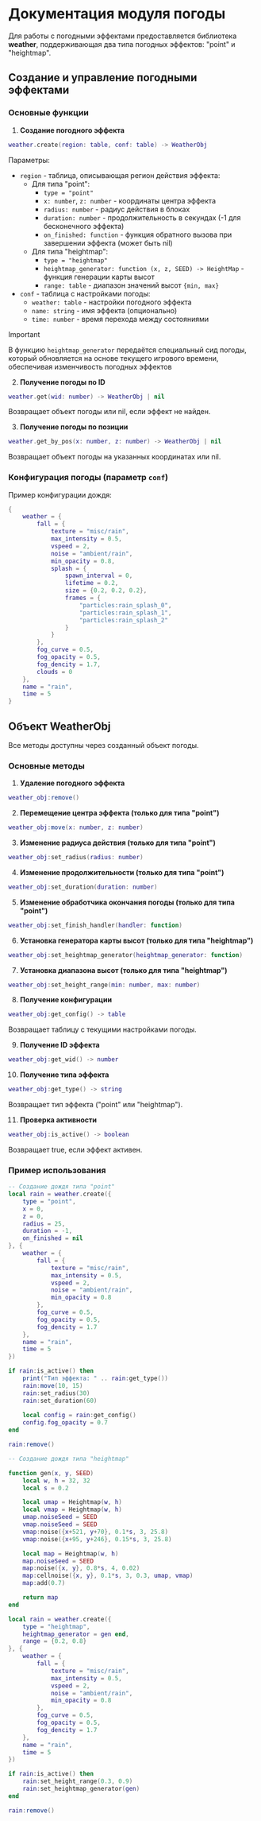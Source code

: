 # Документация модуля погоды

Для работы с погодными эффектами предоставляется библиотека **weather**, поддерживающая два типа погодных эффектов: "point" и "heightmap".

## Создание и управление погодными эффектами

### Основные функции

1. **Создание погодного эффекта**
```lua
weather.create(region: table, conf: table) -> WeatherObj
```
Параметры:
- `region` - таблица, описывающая регион действия эффекта:
  - Для типа "point":
    - `type = "point"`
    - `x: number`, `z: number` - координаты центра эффекта
    - `radius: number` - радиус действия в блоках
    - `duration: number` - продолжительность в секундах (-1 для бесконечного эффекта)
    - `on_finished: function` - функция обратного вызова при завершении эффекта (может быть nil)
  - Для типа "heightmap":
    - `type = "heightmap"`
    - `heightmap_generator: function (x, z, SEED) -> HeightMap` - функция генерации карты высот
    - `range: table` - диапазон значений высот `{min, max}`
- `conf` - таблица с настройками погоды:
  - `weather: table` - настройки погодного эффекта
  - `name: string` - имя эффекта (опционально)
  - `time: number` - время перехода между состояниями

>[!IMPORTANT]
> В функцию `heightmap_generator` передаётся специальный сид погоды, который обновляется на основе текущего игрового времени, обеспечивая изменчивость погодных эффектов

2. **Получение погоды по ID**
```lua
weather.get(wid: number) -> WeatherObj | nil
```
Возвращает объект погоды или nil, если эффект не найден.

3. **Получение погоды по позиции**
```lua
weather.get_by_pos(x: number, z: number) -> WeatherObj | nil
```
Возвращает объект погоды на указанных координатах или nil.

### Конфигурация погоды (параметр `conf`)

Пример конфигурации дождя:
```lua
{
    weather = {
        fall = {
            texture = "misc/rain",
            max_intensity = 0.5,
            vspeed = 2,
            noise = "ambient/rain",
            min_opacity = 0.8,
            splash = {
                spawn_interval = 0,
                lifetime = 0.2,
                size = {0.2, 0.2, 0.2},
                frames = {
                    "particles:rain_splash_0",
                    "particles:rain_splash_1",
                    "particles:rain_splash_2"
                }
            }
        },
        fog_curve = 0.5,
        fog_opacity = 0.5,
        fog_dencity = 1.7,
        clouds = 0
    },
    name = "rain",
    time = 5
}
```

## Объект WeatherObj

Все методы доступны через созданный объект погоды.

### Основные методы

1. **Удаление погодного эффекта**
```lua
weather_obj:remove()
```

2. **Перемещение центра эффекта (только для типа "point")**
```lua
weather_obj:move(x: number, z: number)
```

3. **Изменение радиуса действия (только для типа "point")**
```lua
weather_obj:set_radius(radius: number)
```

4. **Изменение продолжительности (только для типа "point")**
```lua
weather_obj:set_duration(duration: number)
```

5. **Изменение обработчика окончания погоды (только для типа "point")**
```lua
weather_obj:set_finish_handler(handler: function)
```

6. **Установка генератора карты высот (только для типа "heightmap")**
```lua
weather_obj:set_heightmap_generator(heightmap_generator: function)
```

7. **Установка диапазона высот (только для типа "heightmap")**
```lua
weather_obj:set_height_range(min: number, max: number)
```

8. **Получение конфигурации**
```lua
weather_obj:get_config() -> table
```
Возвращает таблицу с текущими настройками погоды.

9. **Получение ID эффекта**
```lua
weather_obj:get_wid() -> number
```

10. **Получение типа эффекта**
```lua
weather_obj:get_type() -> string
```
Возвращает тип эффекта ("point" или "heightmap").

11. **Проверка активности**
```lua
weather_obj:is_active() -> boolean
```
Возвращает true, если эффект активен.

### Пример использования

```lua
-- Создание дождя типа "point"
local rain = weather.create({
    type = "point",
    x = 0,
    z = 0,
    radius = 25,
    duration = -1,
    on_finished = nil
}, {
    weather = {
        fall = {
            texture = "misc/rain",
            max_intensity = 0.5,
            vspeed = 2,
            noise = "ambient/rain",
            min_opacity = 0.8
        },
        fog_curve = 0.5,
        fog_opacity = 0.5,
        fog_dencity = 1.7
    },
    name = "rain",
    time = 5
})

if rain:is_active() then
    print("Тип эффекта: " .. rain:get_type())
    rain:move(10, 15)
    rain:set_radius(30)
    rain:set_duration(60)
    
    local config = rain:get_config()
    config.fog_opacity = 0.7
end

rain:remove()
```

```lua
-- Создание дождя типа "heightmap"

function gen(x, y, SEED)
    local w, h = 32, 32
    local s = 0.2

    local umap = Heightmap(w, h)
    local vmap = Heightmap(w, h)
    umap.noiseSeed = SEED
    vmap.noiseSeed = SEED
    vmap:noise({x+521, y+70}, 0.1*s, 3, 25.8)
    vmap:noise({x+95, y+246}, 0.15*s, 3, 25.8)

    local map = Heightmap(w, h)
    map.noiseSeed = SEED
    map:noise({x, y}, 0.8*s, 4, 0.02)
    map:cellnoise({x, y}, 0.1*s, 3, 0.3, umap, vmap)
    map:add(0.7)

    return map
end

local rain = weather.create({
    type = "heightmap",
    heightmap_generator = gen end,
    range = {0.2, 0.8}
}, {
    weather = {
        fall = {
            texture = "misc/rain",
            max_intensity = 0.5,
            vspeed = 2,
            noise = "ambient/rain",
            min_opacity = 0.8
        },
        fog_curve = 0.5,
        fog_opacity = 0.5,
        fog_dencity = 1.7
    },
    name = "rain",
    time = 5
})

if rain:is_active() then
    rain:set_height_range(0.3, 0.9)
    rain:set_heightmap_generator(gen)
end

rain:remove()
```